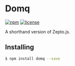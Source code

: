 # Domq

[![npm](https://img.shields.io/npm/v/domq.svg)](https://www.npmjs.com/package/domq)
[![license](https://img.shields.io/github/license/mashape/apistatus.svg)](https://github.com/nzbin/domq)

A shorthand version of Zepto.js. 

## Installing

```sh
$ npm install domq --save
```